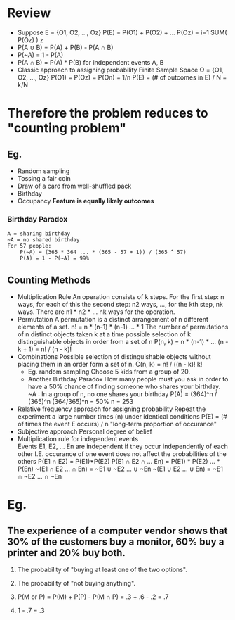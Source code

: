 # Review
* Suppose E = {O1, O2, ..., Oz}
  P(E) = P(O1) + P(O2) + ... P(Oz)
  = i=1 SUM( P(Oz) ) z
* P(A ∪ B) = P(A) + P(B) - P(A ∩ B)
* P(~A) = 1 - P(A)
* P(A ∩ B) = P(A) * P(B) for independent events A, B
* Classic approach to assigning probability
    Finite Sample Space Ω = {O1, O2, ..., Oz}
    P(O1) = P(Oz) = P(On) = 1/n
    P(E) = (# of outcomes in E) / N = k/N

# Therefore the problem reduces to "counting problem"
## Eg. 
* Random sampling 
* Tossing a fair coin 
* Draw of a card from  well-shuffled pack
* Birthday
* Occupancy
**Feature is equally likely outcomes**

### Birthday Paradox
    A = sharing birthday
    ~A = no shared birthday
    For 57 people:
        P(~A) = (365 * 364 ... * (365 - 57 + 1)) / (365 ^ 57)
        P(A) = 1 - P(~A) = 99%

## Counting Methods
* Multiplication Rule
    An operation consists of k steps. For the first step: n ways, for each of this the second step: n2 ways, ..., for the kth step, nk ways. There are n1 * n2 * ... nk ways for the operation.
* Permutation
    A permutation is a distinct arrangement of n different elements of a set. 
    n! = n * (n-1) * (n-1) ... * 1
    The number of permutations of n distinct objects taken k at a time possible selection of k distinguishable objects in order from a set of n
    P(n, k) = n * (n-1) * ... (n - k + 1) = n! / (n - k)!
* Combinations
    Possible selection of distinguishable objects without placing them in an order form a set of n.
    C(n, k) = n! / ((n - k)! k!
    * Eg. random sampling
        Choose 5 kids from a group of 20.
    * Another Birthday Paradox
        How many people must you ask in order to have a 50% chance of finding someone who shares your birthday.
        ~A : In a group of n, no one shares your birthday
        P(A) = (364)^n / (365)^n
        (364/365)^n = 50%
        n = 253
* Relative frequency approach for assigning probability
    Repeat the experiment a large number times (n) under identical conditions
    P(E) = (# of times the event E occurs) / n
    "long-term proportion of occurance"
* Subjective approach
    Personal degree of belief
* Multiplication rule for independent events            
    Events E1, E2, ... En are independent if they occur independently of each other
    I.E. occurance of one event does not affect the probabilities of the others
    P(E1 ∩ E2) = P(E1)*P(E2)
    P(E1 ∩ E2 ∩ ... En) = P(E1) * P(E2) ... * P(En)
    ~(E1 ∩ E2 ... ∩ En) = ~E1 ∪ ~E2 ... ∪ ~En
    ~(E1 ∪ E2 ... ∪ En) = ~E1 ∩ ~E2 ... ∩ ~En

# Eg.
## The experience of a computer vendor shows that 30% of the customers buy a monitor, 60% buy a printer and 20% buy both.
1. The probability of "buying at least one of the two options".
2. The probability of "not buying anything".

1. P(M or P) = P(M) + P(P) - P(M ∩ P) = .3 + .6 - .2 = .7
2. 1 - .7 = .3
